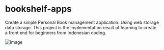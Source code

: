 # bookshelf-apps
Create a simple Personal Book management application. Using web storage data storage. This project is the implementation result of learning to create a front end for beginners from Indonesian coding.

![image](https://github.com/user-attachments/assets/acb04a0b-b972-414e-bc73-f4ceb9308088)
